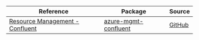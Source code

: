 | Reference | Package | Source |
|---|---|---|
|[Resource Management - Confluent](mgmt-confluent-readme.md)|[azure-mgmt-confluent](https://pypi.org/project/azure-mgmt-confluent)|[GitHub](https://github.com/Azure/azure-sdk-for-python/blob/main/)|
